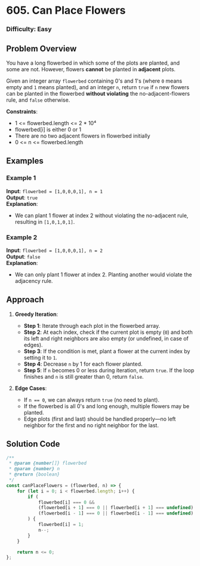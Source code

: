 # 605. Can Place Flowers

### Difficulty: Easy

## Problem Overview

You have a long flowerbed in which some of the plots are planted, and some are not. However, flowers **cannot** be planted in **adjacent** plots.

Given an integer array `flowerbed` containing 0's and 1's (where `0` means empty and `1` means planted), and an integer `n`, return `true` if `n` new flowers can be planted in the flowerbed **without violating** the no-adjacent-flowers rule, and `false` otherwise.

**Constraints**:

-   1 <= flowerbed.length <= 2 \* 10⁴
-   flowerbed[i] is either 0 or 1
-   There are no two adjacent flowers in flowerbed initially
-   0 <= n <= flowerbed.length

## Examples

### Example 1

**Input**: `flowerbed = [1,0,0,0,1], n = 1`  
**Output**: `true`  
**Explanation**:

-   We can plant 1 flower at index 2 without violating the no-adjacent rule, resulting in `[1,0,1,0,1]`.

### Example 2

**Input**: `flowerbed = [1,0,0,0,1], n = 2`  
**Output**: `false`  
**Explanation**:

-   We can only plant 1 flower at index 2. Planting another would violate the adjacency rule.

## Approach

1. **Greedy Iteration**:

    - **Step 1**: Iterate through each plot in the flowerbed array.
    - **Step 2**: At each index, check if the current plot is empty (`0`) and both its left and right neighbors are also empty (or undefined, in case of edges).
    - **Step 3**: If the condition is met, plant a flower at the current index by setting it to `1`.
    - **Step 4**: Decrease `n` by 1 for each flower planted.
    - **Step 5**: If `n` becomes 0 or less during iteration, return `true`. If the loop finishes and `n` is still greater than 0, return `false`.

2. **Edge Cases**:
    - If `n == 0`, we can always return `true` (no need to plant).
    - If the flowerbed is all 0's and long enough, multiple flowers may be planted.
    - Edge plots (first and last) should be handled properly—no left neighbor for the first and no right neighbor for the last.

## Solution Code

```javascript
/**
 * @param {number[]} flowerbed
 * @param {number} n
 * @return {boolean}
 */
const canPlaceFlowers = (flowerbed, n) => {
	for (let i = 0; i < flowerbed.length; i++) {
		if (
			flowerbed[i] === 0 &&
			(flowerbed[i + 1] === 0 || flowerbed[i + 1] === undefined) &&
			(flowerbed[i - 1] === 0 || flowerbed[i - 1] === undefined)
		) {
			flowerbed[i] = 1;
			n--;
		}
	}

	return n <= 0;
};
```
